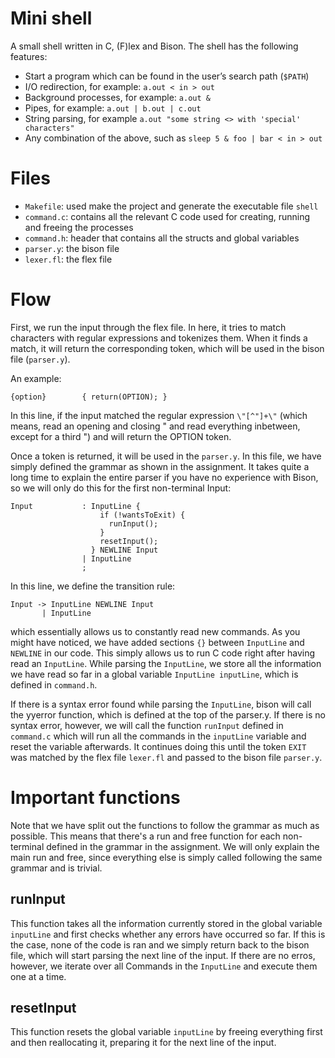 # Mini shell
A small shell written in C, (F)lex and Bison. The shell has the following features:
- Start a program which can be found in the user’s search path (`$PATH`)
- I/O redirection, for example: `a.out < in > out`
- Background processes, for example: `a.out &`
- Pipes, for example: `a.out | b.out | c.out`
- String parsing, for example `a.out "some string <> with 'special' characters"`
- Any combination of the above, such as `sleep 5 & foo | bar < in > out`

# Files
- `Makefile`:           used make the project and generate the executable file `shell`
- `command.c`:          contains all the relevant C code used for creating, running and freeing the processes
- `command.h`:          header that contains all the structs and global variables
- `parser.y`:           the bison file
- `lexer.fl`:           the flex file

# Flow
First, we run the input through the flex file. In here, it tries to match characters with regular expressions and tokenizes them. When it finds a match, it will return the corresponding token, which will be used in the bison file (`parser.y`). 

An example:
```
{option}        { return(OPTION); }
```

In this line, if the input matched the regular expression `\"[^"]+\"` (which means, read an opening and closing " and read everything inbetween, except for a third ") and will return the OPTION token.

Once a token is returned, it will be used in the `parser.y`. In this file, we have simply defined the grammar as shown in the assignment. It takes quite a long time to explain the entire parser if you have no experience with Bison, so we will only do this for the first non-terminal Input:

```
Input           : InputLine {
                    if (!wantsToExit) {
                      runInput();
                    }
                    resetInput();
                  } NEWLINE Input
                | InputLine
                ;
```                

In this line, we define the transition rule:

```
Input -> InputLine NEWLINE Input
       | InputLine
```

which essentially allows us to constantly read new commands. As you might have noticed, we have added sections `{}` between `InputLine` and `NEWLINE` in our code. This simply allows us to run C code right after having read an `InputLine`. While parsing the `InputLine`, we store all the information we have read so far in a global variable `InputLine inputLine`, which is defined in `command.h`. 

If there is a syntax error found while parsing the `InputLine`, bison will call the yyerror function, which is defined at the top of the parser.y. If there is no syntax error, however, we will call the function `runInput` defined in `command.c` which will run all the commands in the `inputLine` variable and reset the variable afterwards. It continues doing this until the token `EXIT` was matched by the flex file `lexer.fl` and passed to the bison file `parser.y`.

# Important functions
Note that we have split out the functions to follow the grammar as much as possible. This means that there's a run and free function for each non-terminal defined in the grammar in the assignment. We will only explain the main run and free, since everything else is simply called following the same grammar and is trivial.

## runInput
This function takes all the information currently stored in the global variable `inputLine` and first checks whether any errors have occurred so far. If this is the case, none of the code is ran and we simply return back to the bison file, which will start parsing the next line of the input. If there are no erros, however, we iterate over all Commands in the `InputLine` and execute them one at a time.

## resetInput
This function resets the global variable `inputLine` by freeing everything first and then reallocating it, preparing it for the next line of the input.
